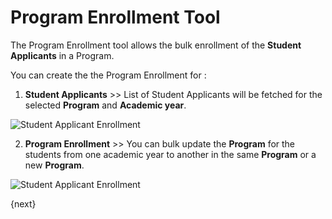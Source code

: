# Program Enrollment Tool

The Program Enrollment tool allows the bulk enrollment of the **Student Applicants** in a Program. 


You can create the the Program Enrollment for :

1. **Student Applicants** >> List of Student Applicants will be fetched for the selected **Program** and **Academic year**.

<img class="screenshot" alt="Student Applicant Enrollment" src="{{docs_base_url}}/docs/assets/img/schools/admission/program-enrollment-tool.gif">

2. **Program Enrollment** >> You can bulk update the **Program** for the students from one academic year to another in the same **Program** or a new **Program**.

<img class="screenshot" alt="Student Applicant Enrollment" src="{{docs_base_url}}/docs/assets/img/schools/admission/program-enrollment-tool01.gif">

{next}